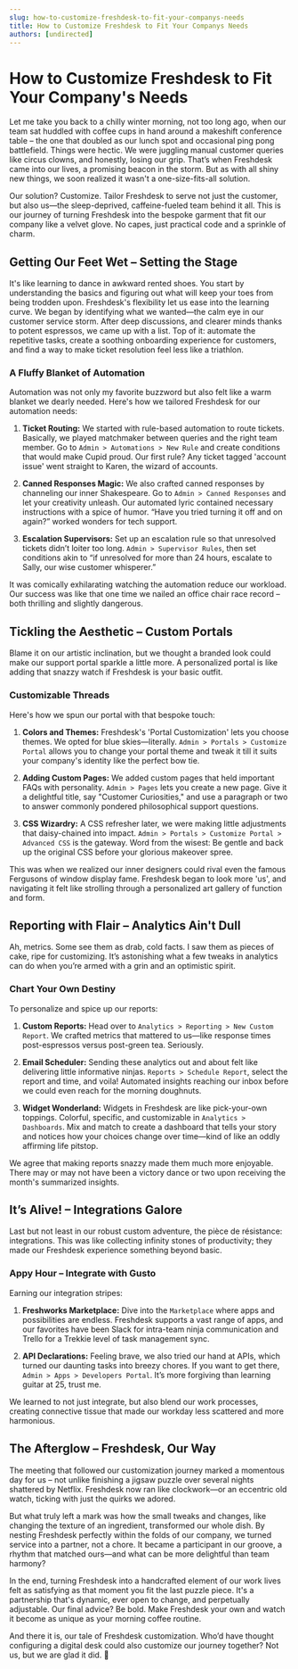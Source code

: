 ```yaml
---
slug: how-to-customize-freshdesk-to-fit-your-companys-needs
title: How to Customize Freshdesk to Fit Your Companys Needs
authors: [undirected]
---
```



# How to Customize Freshdesk to Fit Your Company's Needs

Let me take you back to a chilly winter morning, not too long ago, when our team sat huddled with coffee cups in hand around a makeshift conference table – the one that doubled as our lunch spot and occasional ping pong battlefield. Things were hectic. We were juggling manual customer queries like circus clowns, and honestly, losing our grip. That’s when Freshdesk came into our lives, a promising beacon in the storm. But as with all shiny new things, we soon realized it wasn't a one-size-fits-all solution.

Our solution? Customize. Tailor Freshdesk to serve not just the customer, but also us—the sleep-deprived, caffeine-fueled team behind it all. This is our journey of turning Freshdesk into the bespoke garment that fit our company like a velvet glove. No capes, just practical code and a sprinkle of charm.

## Getting Our Feet Wet – Setting the Stage

It's like learning to dance in awkward rented shoes. You start by understanding the basics and figuring out what will keep your toes from being trodden upon. Freshdesk's flexibility let us ease into the learning curve. We began by identifying what we wanted—the calm eye in our customer service storm. After deep discussions, and clearer minds thanks to potent espressos, we came up with a list. Top of it: automate the repetitive tasks, create a soothing onboarding experience for customers, and find a way to make ticket resolution feel less like a triathlon.

### A Fluffy Blanket of Automation 

Automation was not only my favorite buzzword but also felt like a warm blanket we dearly needed. Here's how we tailored Freshdesk for our automation needs:

1. **Ticket Routing:** We started with rule-based automation to route tickets. Basically, we played matchmaker between queries and the right team member. Go to `Admin > Automations > New Rule` and create conditions that would make Cupid proud. Our first rule? Any ticket tagged 'account issue' went straight to Karen, the wizard of accounts.

2. **Canned Responses Magic:** We also crafted canned responses by channeling our inner Shakespeare. Go to `Admin > Canned Responses` and let your creativity unleash. Our automated lyric contained necessary instructions with a spice of humor. “Have you tried turning it off and on again?” worked wonders for tech support.

3. **Escalation Supervisors:** Set up an escalation rule so that unresolved tickets didn’t loiter too long. `Admin > Supervisor Rules`, then set conditions akin to “if unresolved for more than 24 hours, escalate to Sally, our wise customer whisperer.”

It was comically exhilarating watching the automation reduce our workload. Our success was like that one time we nailed an office chair race record – both thrilling and slightly dangerous.

## Tickling the Aesthetic – Custom Portals

Blame it on our artistic inclination, but we thought a branded look could make our support portal sparkle a little more. A personalized portal is like adding that snazzy watch if Freshdesk is your basic outfit.

### Customizable Threads

Here's how we spun our portal with that bespoke touch:

1. **Colors and Themes:** Freshdesk's 'Portal Customization' lets you choose themes. We opted for blue skies—literally. `Admin > Portals > Customize Portal` allows you to change your portal theme and tweak it till it suits your company's identity like the perfect bow tie.

2. **Adding Custom Pages:** We added custom pages that held important FAQs with personality. `Admin > Pages` lets you create a new page. Give it a delightful title, say "Customer Curiosities," and use a paragraph or two to answer commonly pondered philosophical support questions.

3. **CSS Wizardry:** A CSS refresher later, we were making little adjustments that daisy-chained into impact. `Admin > Portals > Customize Portal > Advanced CSS` is the gateway. Word from the wisest: Be gentle and back up the original CSS before your glorious makeover spree.

This was when we realized our inner designers could rival even the famous Fergusons of window display fame. Freshdesk began to look more 'us', and navigating it felt like strolling through a personalized art gallery of function and form.

## Reporting with Flair – Analytics Ain't Dull

Ah, metrics. Some see them as drab, cold facts. I saw them as pieces of cake, ripe for customizing. It’s astonishing what a few tweaks in analytics can do when you’re armed with a grin and an optimistic spirit.

### Chart Your Own Destiny

To personalize and spice up our reports:

1. **Custom Reports:** Head over to `Analytics > Reporting > New Custom Report`. We crafted metrics that mattered to us—like response times post-espressos versus post-green tea. Seriously.

2. **Email Scheduler:** Sending these analytics out and about felt like delivering little informative ninjas. `Reports > Schedule Report`, select the report and time, and voila! Automated insights reaching our inbox before we could even reach for the morning doughnuts.

3. **Widget Wonderland:** Widgets in Freshdesk are like pick-your-own toppings. Colorful, specific, and customizable in `Analytics > Dashboards`. Mix and match to create a dashboard that tells your story and notices how your choices change over time—kind of like an oddly affirming life pitstop.

We agree that making reports snazzy made them much more enjoyable. There may or may not have been a victory dance or two upon receiving the month's summarized insights.

## It’s Alive! – Integrations Galore

Last but not least in our robust custom adventure, the pièce de résistance: integrations. This was like collecting infinity stones of productivity; they made our Freshdesk experience something beyond basic.

### Appy Hour – Integrate with Gusto

Earning our integration stripes:

1. **Freshworks Marketplace:** Dive into the `Marketplace` where apps and possibilities are endless. Freshdesk supports a vast range of apps, and our favorites have been Slack for intra-team ninja communication and Trello for a Trekkie level of task management sync.

2. **API Declarations:** Feeling brave, we also tried our hand at APIs, which turned our daunting tasks into breezy chores. If you want to get there, `Admin > Apps > Developers Portal`. It’s more forgiving than learning guitar at 25, trust me.

We learned to not just integrate, but also blend our work processes, creating connective tissue that made our workday less scattered and more harmonious. 

## The Afterglow – Freshdesk, Our Way

The meeting that followed our customization journey marked a momentous day for us – not unlike finishing a jigsaw puzzle over several nights shattered by Netflix. Freshdesk now ran like clockwork—or an eccentric old watch, ticking with just the quirks we adored. 

But what truly left a mark was how the small tweaks and changes, like changing the texture of an ingredient, transformed our whole dish. By nesting Freshdesk perfectly within the folds of our company, we turned service into a partner, not a chore. It became a participant in our groove, a rhythm that matched ours—and what can be more delightful than team harmony?

In the end, turning Freshdesk into a handcrafted element of our work lives felt as satisfying as that moment you fit the last puzzle piece. It's a partnership that's dynamic, ever open to change, and perpetually adjustable. Our final advice? Be bold. Make Freshdesk your own and watch it become as unique as your morning coffee routine.

And there it is, our tale of Freshdesk customization. Who’d have thought configuring a digital desk could also customize our journey together? Not us, but we are glad it did. 🧩